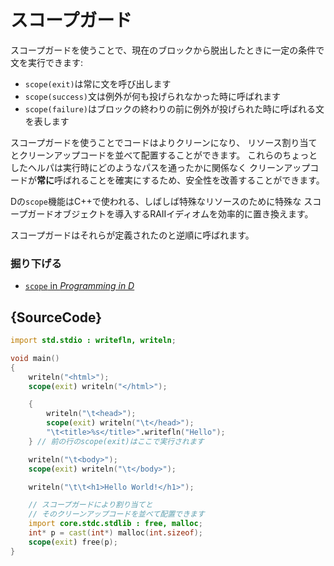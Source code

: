 # スコープガード

スコープガードを使うことで、現在のブロックから脱出したときに一定の条件で文を実行できます:

* `scope(exit)`は常に文を呼び出します
* `scope(success)`文は例外が何も投げられなかった時に呼ばれます
* `scope(failure)`はブロックの終わりの前に例外が投げられた時に呼ばれる文を表します

スコープガードを使うことでコードはよりクリーンになり、
リソース割り当てとクリーンアップコードを並べて配置することができます。
これらのちょっとしたヘルパは実行時にどのようなパスを通ったかに関係なく
クリーンアップコードが**常に**呼ばれることを確実にするため、安全性を改善することができます。

Dの`scope`機能はC++で使われる、しばしば特殊なリソースのために特殊な
スコープガードオブジェクトを導入するRAIIイディオムを効率的に置き換えます。

スコープガードはそれらが定義されたのと逆順に呼ばれます。

### 掘り下げる

- [`scope` in _Programming in D_](http://ddili.org/ders/d.en/scope.html)

## {SourceCode}

```d
import std.stdio : writefln, writeln;

void main()
{
    writeln("<html>");
    scope(exit) writeln("</html>");

    {
        writeln("\t<head>");
        scope(exit) writeln("\t</head>");
        "\t<title>%s</title>".writefln("Hello");
    } // 前の行のscope(exit)はここで実行されます

    writeln("\t<body>");
    scope(exit) writeln("\t</body>");

    writeln("\t\t<h1>Hello World!</h1>");

    // スコープガードにより割り当てと
    // そのクリーンアップコードを並べて配置できます
    import core.stdc.stdlib : free, malloc;
    int* p = cast(int*) malloc(int.sizeof);
    scope(exit) free(p);
}
```
